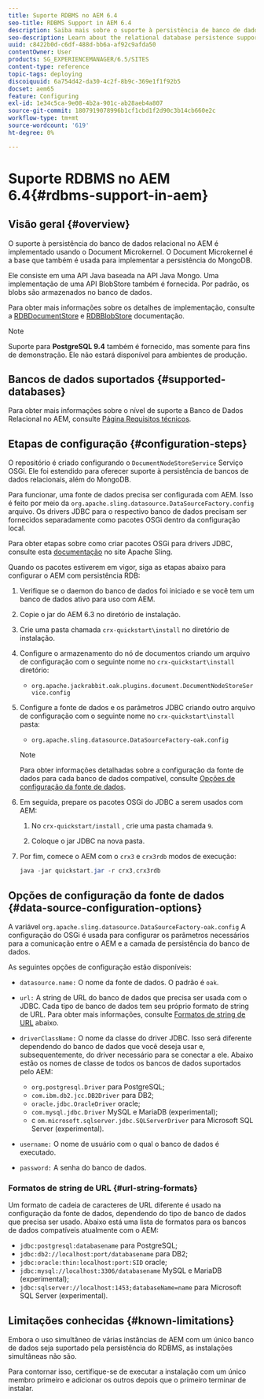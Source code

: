 ```yaml
---
title: Suporte RDBMS no AEM 6.4
seo-title: RDBMS Support in AEM 6.4
description: Saiba mais sobre o suporte à persistência de banco de dados relacional no AEM 6.4 e as opções de configuração disponíveis.
seo-description: Learn about the relational database persistence support in AEM 6.4 and the available configuration options.
uuid: c8422b0d-c6df-488d-bb6a-af92c9afda50
contentOwner: User
products: SG_EXPERIENCEMANAGER/6.5/SITES
content-type: reference
topic-tags: deploying
discoiquuid: 6a754d42-da30-4c2f-8b9c-369e1f1f92b5
docset: aem65
feature: Configuring
exl-id: 1e34c5ca-9e08-4b2a-901c-ab28aeb4a807
source-git-commit: 1807919078996b1cf1cbd1f2d90c3b14cb660e2c
workflow-type: tm+mt
source-wordcount: '619'
ht-degree: 0%

---
```


# Suporte RDBMS no AEM 6.4{#rdbms-support-in-aem}

## Visão geral {#overview}

O suporte à persistência do banco de dados relacional no AEM é implementado usando o Document Microkernel. O Document Microkernel é a base que também é usada para implementar a persistência do MongoDB.

Ele consiste em uma API Java baseada na API Java Mongo. Uma implementação de uma API BlobStore também é fornecida. Por padrão, os blobs são armazenados no banco de dados.

Para obter mais informações sobre os detalhes de implementação, consulte a [RDBDocumentStore](https://jackrabbit.apache.org/oak/docs/apidocs/org/apache/jackrabbit/oak/plugins/document/rdb/RDBDocumentStore.html) e [RDBBlobStore](https://jackrabbit.apache.org/oak/docs/apidocs/org/apache/jackrabbit/oak/plugins/document/rdb/RDBBlobStore.html) documentação.

>[!NOTE]
>
>Suporte para **PostgreSQL 9.4** também é fornecido, mas somente para fins de demonstração. Ele não estará disponível para ambientes de produção.

## Bancos de dados suportados {#supported-databases}

Para obter mais informações sobre o nível de suporte a Banco de Dados Relacional no AEM, consulte [Página Requisitos técnicos](/help/sites-deploying/technical-requirements.md).

## Etapas de configuração {#configuration-steps}

O repositório é criado configurando o `DocumentNodeStoreService` Serviço OSGi. Ele foi estendido para oferecer suporte à persistência de bancos de dados relacionais, além do MongoDB.

Para funcionar, uma fonte de dados precisa ser configurada com AEM. Isso é feito por meio da `org.apache.sling.datasource.DataSourceFactory.config` arquivo. Os drivers JDBC para o respectivo banco de dados precisam ser fornecidos separadamente como pacotes OSGi dentro da configuração local.

Para obter etapas sobre como criar pacotes OSGi para drivers JDBC, consulte esta [documentação](https://sling.apache.org/documentation/bundles/datasource-providers.html#convert-driver-jars-to-bundle) no site Apache Sling.

Quando os pacotes estiverem em vigor, siga as etapas abaixo para configurar o AEM com persistência RDB:

1. Verifique se o daemon do banco de dados foi iniciado e se você tem um banco de dados ativo para uso com AEM.
1. Copie o jar do AEM 6.3 no diretório de instalação.
1. Crie uma pasta chamada `crx-quickstart\install` no diretório de instalação.
1. Configure o armazenamento do nó de documentos criando um arquivo de configuração com o seguinte nome no `crx-quickstart\install` diretório:

   * `org.apache.jackrabbit.oak.plugins.document.DocumentNodeStoreService.config`

1. Configure a fonte de dados e os parâmetros JDBC criando outro arquivo de configuração com o seguinte nome no `crx-quickstart\install` pasta:

   * `org.apache.sling.datasource.DataSourceFactory-oak.config`

   >[!NOTE]
   >
   >Para obter informações detalhadas sobre a configuração da fonte de dados para cada banco de dados compatível, consulte [Opções de configuração da fonte de dados](/help/sites-deploying/rdbms-support-in-aem.md#data-source-configuration-options).

1. Em seguida, prepare os pacotes OSGi do JDBC a serem usados com AEM:

   1. No `crx-quickstart/install` , crie uma pasta chamada `9`.

   1. Coloque o jar JDBC na nova pasta.

1. Por fim, comece o AEM com o `crx3` e `crx3rdb` modos de execução:

   ```java
   java -jar quickstart.jar -r crx3,crx3rdb
   ```

## Opções de configuração da fonte de dados {#data-source-configuration-options}

A variável `org.apache.sling.datasource.DataSourceFactory-oak.config` A configuração do OSGi é usada para configurar os parâmetros necessários para a comunicação entre o AEM e a camada de persistência do banco de dados.

As seguintes opções de configuração estão disponíveis:

* `datasource.name:` O nome da fonte de dados. O padrão é `oak`.

* `url:` A string de URL do banco de dados que precisa ser usada com o JDBC. Cada tipo de banco de dados tem seu próprio formato de string de URL. Para obter mais informações, consulte [Formatos de string de URL](/help/sites-deploying/rdbms-support-in-aem.md#url-string-formats) abaixo.

* `driverClassName:` O nome da classe do driver JDBC. Isso será diferente dependendo do banco de dados que você deseja usar e, subsequentemente, do driver necessário para se conectar a ele. Abaixo estão os nomes de classe de todos os bancos de dados suportados pelo AEM:

   * `org.postgresql.Driver` para PostgreSQL;
   * `com.ibm.db2.jcc.DB2Driver` para DB2;
   * `oracle.jdbc.OracleDriver` oracle;
   * `com.mysql.jdbc.Driver` MySQL e MariaDB (experimental);
   * c `om.microsoft.sqlserver.jdbc.SQLServerDriver` para Microsoft SQL Server (experimental).

* `username:` O nome de usuário com o qual o banco de dados é executado.

* `password:` A senha do banco de dados.

### Formatos de string de URL {#url-string-formats}

Um formato de cadeia de caracteres de URL diferente é usado na configuração da fonte de dados, dependendo do tipo de banco de dados que precisa ser usado. Abaixo está uma lista de formatos para os bancos de dados compatíveis atualmente com o AEM:

* `jdbc:postgresql:databasename` para PostgreSQL;
* `jdbc:db2://localhost:port/databasename` para DB2;
* `jdbc:oracle:thin:localhost:port:SID` oracle;
* `jdbc:mysql://localhost:3306/databasename` MySQL e MariaDB (experimental);
* `jdbc:sqlserver://localhost:1453;databaseName=name` para Microsoft SQL Server (experimental).

## Limitações conhecidas {#known-limitations}

Embora o uso simultâneo de várias instâncias de AEM com um único banco de dados seja suportado pela persistência do RDBMS, as instalações simultâneas não são.

Para contornar isso, certifique-se de executar a instalação com um único membro primeiro e adicionar os outros depois que o primeiro terminar de instalar.
